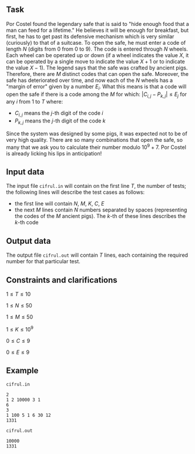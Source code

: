 ## Task

Por Costel found the legendary safe that is said to "hide enough food that a man can feed for a lifetime." He believes it will be enough for breakfast, but first, he has to get past its defensive mechanism which is very similar (curiously) to that of a suitcase. To open the safe, he must enter a code of length $N$ (digits from $0$ from $0$ to $9$). The code is entered through $N$ wheels. Each wheel can be operated up or down (if a wheel indicates the value $X$, it can be operated by a single move to indicate the value $X + 1$ or to indicate the value $X - 1$). The legend says that the safe was crafted by ancient pigs. Therefore, there are $M$ distinct codes that can open the safe. Moreover, the safe has deteriorated over time, and now each of the $N$ wheels has a "margin of error" given by a number $E_i$. What this means is that a code will open the safe if there is a code among the $M$ for which: $|C_{i,j} - P_{k,j}| \leq E_j$ for any $i$ from $1$ to $T$ where:

* $C_{i,j}$ means the $j$-th digit of the code $i$
* $P_{k,j}$ means the $j$-th digit of the code $k$

Since the system was designed by some pigs, it was expected not to be of very high quality. There are so many combinations that open the safe, so many that we ask you to calculate their number modulo $10^9 + 7$. Por Costel is already licking his lips in anticipation!

## Input data

The input file `cifrul.in` will contain on the first line $T$, the number of tests; the following lines will describe the test cases as follows:
- the first line will contain $N$, $M$, $K$, $C$, $E$
- the next $M$ lines contain $N$ numbers separated by spaces (representing the codes of the $M$ ancient pigs). The $k$-th of these lines describes the $k$-th code

## Output data

The output file `cifrul.out` will contain $T$ lines, each containing the required number for that particular test.

## Constraints and clarifications

$1 \leq T \leq 10$

$1 \leq N \leq 50$

$1 \leq M \leq 50$

$1 \leq K \leq 10^9$

$0 \leq C \leq 9$

$0 \leq E \leq 9$

## Example

`cifrul.in`
```
2
1 2 10000 3 1
6
3
1 100 5 1 6 30 12
1331
```

`cifrul.out`
```
10000
1331
```